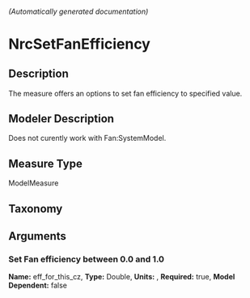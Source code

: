 

###### (Automatically generated documentation)

# NrcSetFanEfficiency

## Description
The measure offers an options to set fan efficiency to specified value.

## Modeler Description
Does not curently work with Fan:SystemModel.

## Measure Type
ModelMeasure

## Taxonomy


## Arguments


### Set Fan efficiency between 0.0 and 1.0

**Name:** eff_for_this_cz,
**Type:** Double,
**Units:** ,
**Required:** true,
**Model Dependent:** false




